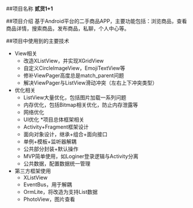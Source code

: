 ##项目名称
**贰货1+1**

##项目介绍
基于Android平台的二手商品APP，主要功能包括：浏览商品，查看商品详情，搜索商品，发布商品，私聊，个人中心等。

##项目中使用到的主要技术
 * View相关
    * 改造XListView，并实现XGridView
    * 自定义CircleImageView，EmojiTextView等
    * 修补ViewPager高度总是match_parent问题
    * 解决ViewPager与ListView滑动冲突（左右上下冲突类型）
 * 优化相关
    * ListView大量优化，包括图片加载一系列问题
    * 内存优化，包括Bitmap相关优化，防止内存泄露等
    * 网络优化
    * UI优化
 *项目总体框架相关
    * Activity+Fragment框架设计
    * 面向对象设计，继承+组合+面向接口
    * 单例+模板+监听器解耦
    * 公共部分封装+默认操作
    * MVP简单使用，如Loginer登录逻辑与Activity分离
    * 公共数据，配置数据统一管理
  * 第三方框架使用
    * XListView
    * EventBus，用于解耦
    * OrmLite，将改造为支持List数据
    * PhotoView，图片查看
